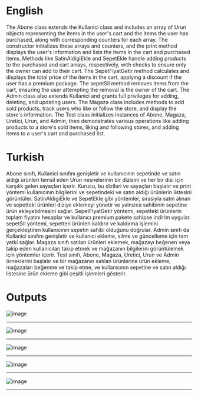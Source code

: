 # English

The Abone class extends the Kullanici class and includes an array of Urun objects representing the items in the user's cart and the items the user has purchased, along with corresponding counters for each array. The constructor initializes these arrays and counters, and the print method displays the user's information and lists the items in the cart and purchased items. Methods like SatinAldigiEkle and SepetEkle handle adding products to the purchased and cart arrays, respectively, with checks to ensure only the owner can add to their cart. The SepetFiyatGetir method calculates and displays the total price of the items in the cart, applying a discount if the user has a premium package. The sepetSil method removes items from the cart, ensuring the user attempting the removal is the owner of the cart. The Admin class also extends Kullanici and grants full privileges for adding, deleting, and updating users. The Magaza class includes methods to add sold products, track users who like or follow the store, and display the store's information. The Test class initializes instances of Abone, Magaza, Uretici, Urun, and Admin, then demonstrates various operations like adding products to a store's sold items, liking and following stores, and adding items to a user's cart and purchased list.

# Turkish

Abone sınıfı, Kullanici sınıfını genişletir ve kullanıcının sepetinde ve satın aldığı ürünleri temsil eden Urun nesnelerinin bir dizisini ve her bir dizi için karşılık gelen sayaçları içerir. Kurucu, bu dizileri ve sayaçları başlatır ve print yöntemi kullanıcının bilgilerini ve sepetindeki ve satın aldığı ürünlerin listesini görüntüler. SatinAldigiEkle ve SepetEkle gibi yöntemler, sırasıyla satın alınan ve sepetteki ürünleri diziye eklemeyi yönetir ve yalnızca sahibinin sepetine ürün ekleyebilmesini sağlar. SepetFiyatGetir yöntemi, sepetteki ürünlerin toplam fiyatını hesaplar ve kullanıcı premium pakete sahipse indirim uygular. sepetSil yöntemi, sepetten ürünleri kaldırır ve kaldırma işlemini gerçekleştiren kullanıcının sepetin sahibi olduğunu doğrular. Admin sınıfı da Kullanici sınıfını genişletir ve kullanıcı ekleme, silme ve güncelleme için tam yetki sağlar. Magaza sınıfı satılan ürünleri eklemek, mağazayı beğenen veya takip eden kullanıcıları takip etmek ve mağazanın bilgilerini görüntülemek için yöntemler içerir. Test sınıfı, Abone, Magaza, Uretici, Urun ve Admin örneklerini başlatır ve bir mağazanın satılan ürünlerine ürün ekleme, mağazaları beğenme ve takip etme, ve kullanıcının sepetine ve satın aldığı listesine ürün ekleme gibi çeşitli işlemleri gösterir.

# Outputs
![image](https://github.com/user-attachments/assets/9007c3bb-8d67-4566-bc43-07e709973402)

-----------------------------------------------------------------------------------------------

![image](https://github.com/user-attachments/assets/10db2171-b62a-4d1c-bb71-6eb89e50cb41)

-----------------------------------------------------------------------------------------------

![image](https://github.com/user-attachments/assets/1a69ee8f-066d-4645-ba4a-c75fa26e4f50)

-----------------------------------------------------------------------------------------------

![image](https://github.com/user-attachments/assets/4cfa2aaa-7607-4562-99d0-8bc7e145268f)

-----------------------------------------------------------------------------------------------

![image](https://github.com/user-attachments/assets/b27a7496-3349-452e-aa24-ccf69ddb149e)


-----------------------------------------------------------------------------------------------

